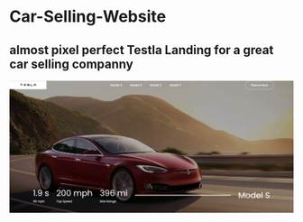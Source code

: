 # Car-Selling-Website
## almost pixel perfect Testla Landing for a great car selling companny
![alt text](https://github.com/aliniko/Car-Selling-Website/blob/main/images/Car%20Saling%20Website%20-%20Screenshot.png)

